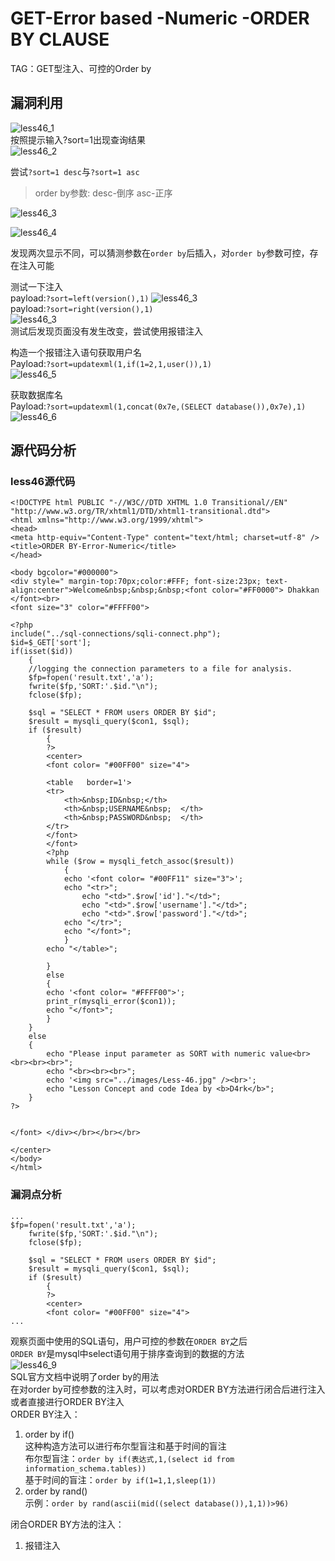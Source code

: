 # GET-Error based -Numeric -ORDER BY CLAUSE  
TAG：GET型注入、可控的Order by
## 漏洞利用  
![less46_1](images\less46_1.png)  
按照提示输入?sort=1出现查询结果  
![less46_2](images\less46_2.png)  
  
尝试```?sort=1 desc```与```?sort=1 asc```
>order by参数: desc-倒序   asc-正序    

![less46_3](images\less46_3.png)  
  
![less46_4](images\less46_4.png)  
  
发现两次显示不同，可以猜测参数在```order by```后插入，对```order by```参数可控，存在注入可能  
  
测试一下注入    
payload:```?sort=left(version(),1)```
![less46_3](images\less46_7.png)  
payload:```?sort=right(version(),1)```  
![less46_3](images\less46_8.png)  
测试后发现页面没有发生改变，尝试使用报错注入   

构造一个报错注入语句获取用户名  
Payload:```?sort=updatexml(1,if(1=2,1,user()),1)```  
![less46_5](images\less46_5.png)  
  
获取数据库名  
Payload:```?sort=updatexml(1,concat(0x7e,(SELECT database()),0x7e),1)```  
![less46_6](images\less46_6.png)  
  
## 源代码分析  
### less46源代码  
```
<!DOCTYPE html PUBLIC "-//W3C//DTD XHTML 1.0 Transitional//EN" "http://www.w3.org/TR/xhtml1/DTD/xhtml1-transitional.dtd">
<html xmlns="http://www.w3.org/1999/xhtml">
<head>
<meta http-equiv="Content-Type" content="text/html; charset=utf-8" />
<title>ORDER BY-Error-Numeric</title>
</head>

<body bgcolor="#000000">
<div style=" margin-top:70px;color:#FFF; font-size:23px; text-align:center">Welcome&nbsp;&nbsp;&nbsp;<font color="#FF0000"> Dhakkan </font><br>
<font size="3" color="#FFFF00">

<?php
include("../sql-connections/sqli-connect.php");
$id=$_GET['sort'];	
if(isset($id))
	{
	//logging the connection parameters to a file for analysis.
	$fp=fopen('result.txt','a');
	fwrite($fp,'SORT:'.$id."\n");
	fclose($fp);

	$sql = "SELECT * FROM users ORDER BY $id";
	$result = mysqli_query($con1, $sql);
	if ($result)
		{
		?>
		<center>
		<font color= "#00FF00" size="4">
		
		<table   border=1'>
		<tr>
			<th>&nbsp;ID&nbsp;</th>
			<th>&nbsp;USERNAME&nbsp;  </th>
			<th>&nbsp;PASSWORD&nbsp;  </th>
		</tr>
		</font>
		</font>
		<?php
		while ($row = mysqli_fetch_assoc($result))
			{
			echo '<font color= "#00FF11" size="3">';		
			echo "<tr>";
    			echo "<td>".$row['id']."</td>";
    			echo "<td>".$row['username']."</td>";
    			echo "<td>".$row['password']."</td>";
			echo "</tr>";
			echo "</font>";
			}	
		echo "</table>";
		
		}
		else
		{
		echo '<font color= "#FFFF00">';
		print_r(mysqli_error($con1));
		echo "</font>";  
		}
	}	
	else
	{
		echo "Please input parameter as SORT with numeric value<br><br><br><br>";
		echo "<br><br><br>";
		echo '<img src="../images/Less-46.jpg" /><br>';
		echo "Lesson Concept and code Idea by <b>D4rk</b>";
	}
?>
		
		
</font> </div></br></br></br>

</center> 
</body>
</html>
```
  
### 漏洞点分析  
```
...
$fp=fopen('result.txt','a');
	fwrite($fp,'SORT:'.$id."\n");
	fclose($fp);

	$sql = "SELECT * FROM users ORDER BY $id";
	$result = mysqli_query($con1, $sql);
	if ($result)
		{
		?>
		<center>
		<font color= "#00FF00" size="4">
...
```
观察页面中使用的SQL语句，用户可控的参数在```ORDER BY```之后  
```ORDER BY```是mysql中select语句用于排序查询到的数据的方法  
![less46_9](images\less46_9.png)  
SQL官方文档中说明了order by的用法  
在对order by可控参数的注入时，可以考虑对ORDER BY方法进行闭合后进行注入或者直接进行ORDER BY注入  
ORDER BY注入：  
1. order by if()  
这种构造方法可以进行布尔型盲注和基于时间的盲注  
布尔型盲注：```order by if(表达式,1,(select id from information_schema.tables))```  
基于时间的盲注：```order by if(1=1,1,sleep(1))```
2. order by rand()  
示例：```order by rand(ascii(mid((select database()),1,1))>96)```  
  

闭合ORDER BY方法的注入：  
1. 报错注入  